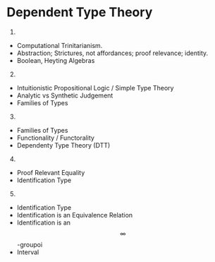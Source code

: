 # Dependent Type Theory

1.
  - Computational Trinitarianism.
  - Abstraction; Strictures, not affordances; proof relevance; identity.
  - Boolean, Heyting Algebras
2.
  - Intuitionistic Propositional Logic / Simple Type Theory
  - Analytic vs Synthetic Judgement
  - Families of Types
3.
  - Families of Types
  - Functionality / Functorality
  - Dependenty Type Theory (DTT)
4.
  - Proof Relevant Equality
  - Identification Type
5.
  - Identification Type
  - Identification is an Equivalence Relation
  - Identification is an $$\infty$$-groupoi
  - Interval

